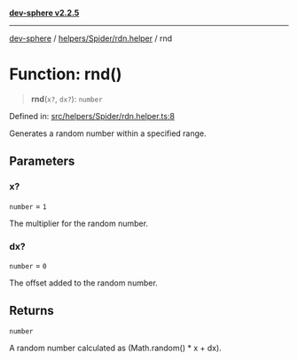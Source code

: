 [**dev-sphere v2.2.5**](../../../../README.md)

***

[dev-sphere](../../../../modules.md) / [helpers/Spider/rdn.helper](../README.md) / rnd

# Function: rnd()

> **rnd**(`x?`, `dx?`): `number`

Defined in: [src/helpers/Spider/rdn.helper.ts:8](https://github.com/DumbNoxx/DevSphere/blob/eb3f80846f33282f6e0329ed2bac1585e686cd76/src/helpers/Spider/rdn.helper.ts#L8)

Generates a random number within a specified range.

## Parameters

### x?

`number` = `1`

The multiplier for the random number.

### dx?

`number` = `0`

The offset added to the random number.

## Returns

`number`

A random number calculated as (Math.random() * x + dx).
